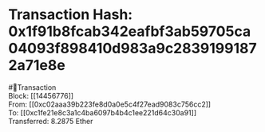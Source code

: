 
Transaction Hash: 0x1f91b8fcab342eafbf3ab59705ca04093f898410d983a9c28391991872a71e8e
====================================================================================
  
#💸Transaction  
Block: [[14456776]]  
From: [[0xc02aaa39b223fe8d0a0e5c4f27ead9083c756cc2]]  
To: [[0xc1fe21e8c3a1c4ba6097b4b4c1ee221d64c30a91]]  
Transferred: 8.2875 Ether